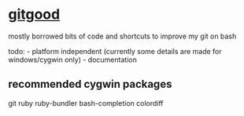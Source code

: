 
# [gitgood](https://github.com/phest/gitgood)

mostly borrowed bits of code and shortcuts to improve my git on bash

todo:
    - platform independent (currently some details are made for windows/cygwin only)
    - documentation



## recommended cygwin packages

git
ruby
ruby-bundler
bash-completion
colordiff


